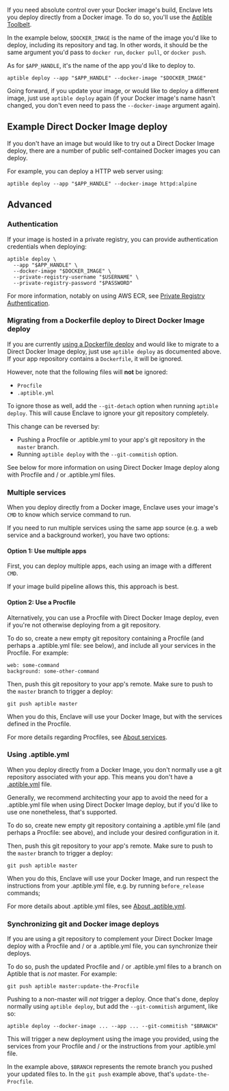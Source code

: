 If you need absolute control over your Docker image's build, Enclave lets you
deploy directly from a Docker image. To do so, you'll use the [Aptible
Toolbelt][aptible-toolbelt].

In the example below, `$DOCKER_IMAGE` is the name of the image you'd like to
deploy, including its repository and tag. In other words, it should be the same
argument you'd pass to `docker run`, `docker pull`, or `docker push`.

As for `$APP_HANDLE`, it's the name of the app you'd like to deploy to.

```
aptible deploy --app "$APP_HANDLE" --docker-image "$DOCKER_IMAGE"
```

Going forward, if you update your image, or would like to deploy a different
image, just use `aptible deploy` again (if your Docker image's name hasn't
changed, you don't even need to pass the `--docker-image` argument again).

## Example Direct Docker Image deploy

If you don't have an image but would like to try out a Direct Docker Image
deploy, there are a number of public self-contained Docker images you can
deploy.

For example, you can deploy a HTTP web server using:

```
aptible deploy --app "$APP_HANDLE" --docker-image httpd:alpine
```

## Advanced

### Authentication

If your image is hosted in a private registry, you can provide authentication
credentials when deploying:

```
aptible deploy \
  --app "$APP_HANDLE" \
  --docker-image "$DOCKER_IMAGE" \
  --private-registry-username "$USERNAME" \
  --private-registry-password "$PASSWORD"
```

For more information, notably on using AWS ECR, see [Private Registry
Authentication][private-registry-authentication].

### Migrating from a Dockerfile deploy to Direct Docker Image deploy

If you are currently [using a Dockerfile deploy][dockerfile-build-deploy] and
would like to migrate to a Direct Docker Image deploy, just use `aptible
deploy` as documented above. If your app repository contains a `Dockerfile`, it
will be ignored.

However, note that the following files will **not** be ignored:

- `Procfile`
- `.aptible.yml`

To ignore those as well, add the `--git-detach` option when running `aptible
deploy`. This will cause Enclave to ignore your git repository completely.

This change can be reversed by:

- Pushing a Procfile or .aptible.yml to your app's git repository in the
  `master` branch.
- Running `aptible deploy` with the `--git-commitish` option.

See below for more information on using Direct Docker Image deploy along with
Procfile and / or .aptible.yml files.


### Multiple services

When you deploy directly from a Docker image, Enclave uses your image's `CMD`
to know which service command to run.

If you need to run multiple services using the same app source (e.g. a web
service and a background worker), you have two options:

#### Option 1: Use multiple apps

First, you can deploy multiple apps, each using an image with a different
`CMD`.

If your image build pipeline allows this, this approach is best.

#### Option 2: Use a Procfile

Alternatively, you can use a Procfile with Direct Docker Image deploy, even if
you're not otherwise deploying from a git repository.

To do so, create a new empty git repository containing a Procfile (and perhaps
a .aptible.yml file: see below), and include all your services in the Procfile.
For example:

```
web: some-command
background: some-other-command
```

Then, push this git repository to your app's remote. Make sure to push to the
`master` branch to trigger a deploy:

```
git push aptible master
```

When you do this, Enclave will use your Docker Image, but with the services
defined in the Procfile.

For more details regarding Procfiles, see [About services][about-services].


### Using .aptible.yml

When you deploy directly from a Docker Image, you don't normally use a git
repository associated with your app. This means you don't have a
[.aptible.yml][about-aptible-yml] file.

Generally, we recommend architecting your app to avoid the need for a
.aptible.yml file when using Direct Docker Image deploy, but if you'd like to
use one nonetheless, that's supported.

To do so, create new empty git repository containing a .aptible.yml file (and
perhaps a Procfile: see above), and include your desired configuration in it.

Then, push this git repository to your app's remote. Make sure to push to the
`master` branch to trigger a deploy:

```
git push aptible master
```

When you do this, Enclave will use your Docker Image, and run respect the
instructions from your .aptible.yml file, e.g. by running `before_release`
commands;

For more details about .aptible.yml files, see [About
.aptible.yml][about-aptible-yml].


### Synchronizing git and Docker image deploys

If you are using a git repository to complement your Direct Docker Image deploy
with a Procfile and / or a .aptible.yml file, you can synchronize their deploys.

To do so, push the updated Procfile and / or .aptible.yml files to a branch
on Aptible that is *not* master. For example:

```
git push aptible master:update-the-Procfile
```

Pushing to a non-master will *not* trigger a deploy. Once that's done, deploy
normally using `aptible deploy`, but add the `--git-commitish` argument,
like so:

```
aptible deploy --docker-image ... --app ... --git-commitish "$BRANCH"
```

This will trigger a new deployment using the image you provided, using the
services from your Procfile and / or the instructions from your .aptible.yml
file.

In the example above, `$BRANCH` represents the remote branch you pushed your
updated files to. In the `git push` example above, that's
`update-the-Procfile`.


  [aptible-toolbelt]: /support/toolbelt/
  [dockerfile-build-deploy]: /support/topics/enclave/dockerfile-build-deploy/
  [about-services]: /support/topics/enclave/about-services/
  [about-aptible-yml]: /support/topics/enclave/about-aptible-yml/
  [private-registry-authentication]: /support/topics/enclave/private-registry-authentication/
